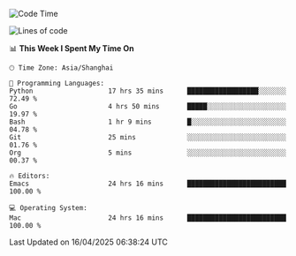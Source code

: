 <!--START_SECTION:waka-->
![Code Time](http://img.shields.io/badge/Code%20Time-2%2C643%20hrs%2024%20mins-blue)

![Lines of code](https://img.shields.io/badge/From%20Hello%20World%20I%27ve%20Written-335.3%20thousand%20lines%20of%20code-blue)

📊 **This Week I Spent My Time On** 

```text
🕑︎ Time Zone: Asia/Shanghai

💬 Programming Languages: 
Python                   17 hrs 35 mins      ██████████████████░░░░░░░   72.49 % 
Go                       4 hrs 50 mins       █████░░░░░░░░░░░░░░░░░░░░   19.97 % 
Bash                     1 hr 9 mins         █░░░░░░░░░░░░░░░░░░░░░░░░   04.78 % 
Git                      25 mins             ░░░░░░░░░░░░░░░░░░░░░░░░░   01.76 % 
Org                      5 mins              ░░░░░░░░░░░░░░░░░░░░░░░░░   00.37 % 

🔥 Editors: 
Emacs                    24 hrs 16 mins      █████████████████████████   100.00 % 

💻 Operating System: 
Mac                      24 hrs 16 mins      █████████████████████████   100.00 % 
```


 Last Updated on 16/04/2025 06:38:24 UTC
<!--END_SECTION:waka-->
